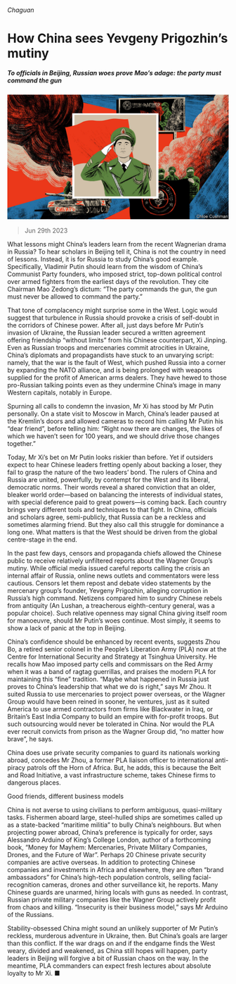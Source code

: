 ###### Chaguan

# How China sees Yevgeny Prigozhin’s mutiny 

##### To officials in Beijing, Russian woes prove Mao’s adage: the party must command the gun 

![image](images/20230701_CND000.jpg) 

> Jun 29th 2023 

What lessons might China’s leaders learn from the recent Wagnerian drama in Russia? To hear scholars in Beijing tell it, China is not the country in need of lessons. Instead, it is for Russia to study China’s good example. Specifically, Vladimir Putin should learn from the wisdom of China’s Communist Party founders, who imposed strict, top-down political control over armed fighters from the earliest days of the revolution. They cite Chairman Mao Zedong’s dictum: “The party commands the gun, the gun must never be allowed to command the party.”

That tone of complacency might surprise some in the West. Logic would suggest that turbulence in Russia should provoke a crisis of self-doubt in the corridors of Chinese power. After all, just days before Mr Putin’s invasion of Ukraine, the Russian leader secured a written agreement offering friendship “without limits” from his Chinese counterpart, Xi Jinping. Even as Russian troops and mercenaries commit atrocities in Ukraine, China’s diplomats and propagandists have stuck to an unvarying script: namely, that the war is the fault of West, which pushed Russia into a corner by expanding the NATO alliance, and is being prolonged with weapons supplied for the profit of American arms dealers. They have hewed to those pro-Russian talking points even as they undermine China’s image in many Western capitals, notably in Europe.

Spurning all calls to condemn the invasion, Mr Xi has stood by Mr Putin personally. On a state visit to Moscow in March, China’s leader paused at the Kremlin’s doors and allowed cameras to record him calling Mr Putin his “dear friend”, before telling him: “Right now there are changes, the likes of which we haven’t seen for 100 years, and we should drive those changes together.”

Today, Mr Xi’s bet on Mr Putin looks riskier than before. Yet if outsiders expect to hear Chinese leaders fretting openly about backing a loser, they fail to grasp the nature of the two leaders’ bond. The rulers of China and Russia are united, powerfully, by contempt for the West and its liberal, democratic norms. Their words reveal a shared conviction that an older, bleaker world order—based on balancing the interests of individual states, with special deference paid to great powers—is coming back. Each country brings very different tools and techniques to that fight. In China, officials and scholars agree, semi-publicly, that Russia can be a reckless and sometimes alarming friend. But they also call this struggle for dominance a long one. What matters is that the West should be driven from the global centre-stage in the end.

In the past few days, censors and propaganda chiefs allowed the Chinese public to receive relatively unfiltered reports about the Wagner Group’s mutiny. While official media issued careful reports calling the crisis an internal affair of Russia, online news outlets and commentators were less cautious. Censors let them repost and debate video statements by the mercenary group’s founder, Yevgeny Prigozhin, alleging corruption in Russia’s high command. Netizens compared him to sundry Chinese rebels from antiquity (An Lushan, a treacherous eighth-century general, was a popular choice). Such relative openness may signal China giving itself room for manoeuvre, should Mr Putin’s woes continue. Most simply, it seems to show a lack of panic at the top in Beijing.

China’s confidence should be enhanced by recent events, suggests Zhou Bo, a retired senior colonel in the People’s Liberation Army (PLA) now at the Centre for International Security and Strategy at Tsinghua University. He recalls how Mao imposed party cells and commissars on the Red Army when it was a band of ragtag guerrillas, and praises the modern PLA for maintaining this “fine” tradition. “Maybe what happened in Russia just proves to China’s leadership that what we do is right,” says Mr Zhou. It suited Russia to use mercenaries to project power overseas, or the Wagner Group would have been reined in sooner, he ventures, just as it suited America to use armed contractors from firms like Blackwater in Iraq, or Britain’s East India Company to build an empire with for-profit troops. But such outsourcing would never be tolerated in China. Nor would the PLA ever recruit convicts from prison as the Wagner Group did, “no matter how brave”, he says. 

China does use private security companies to guard its nationals working abroad, concedes Mr Zhou, a former PLA liaison officer to international anti-piracy patrols off the Horn of Africa. But, he adds, this is because the Belt and Road Initiative, a vast infrastructure scheme, takes Chinese firms to dangerous places.

Good friends, different business models

China is not averse to using civilians to perform ambiguous, quasi-military tasks. Fishermen aboard large, steel-hulled ships are sometimes called up as a state-backed “maritime militia” to bully China’s neighbours. But when projecting power abroad, China’s preference is typically for order, says Alessandro Arduino of King’s College London, author of a forthcoming book, “Money for Mayhem: Mercenaries, Private Military Companies, Drones, and the Future of War”. Perhaps 20 Chinese private security companies are active overseas. In addition to protecting Chinese companies and investments in Africa and elsewhere, they are often “brand ambassadors” for China’s high-tech population controls, selling facial-recognition cameras, drones and other surveillance kit, he reports. Many Chinese guards are unarmed, hiring locals with guns as needed. In contrast, Russian private military companies like the Wagner Group actively profit from chaos and killing. “Insecurity is their business model,” says Mr Arduino of the Russians. 

Stability-obsessed China might sound an unlikely supporter of Mr Putin’s reckless, murderous adventure in Ukraine, then. But China’s goals are larger than this conflict. If the war drags on and if the endgame finds the West weary, divided and weakened, as China still hopes will happen, party leaders in Beijing will forgive a bit of Russian chaos on the way. In the meantime, PLA commanders can expect fresh lectures about absolute loyalty to Mr Xi. ■






